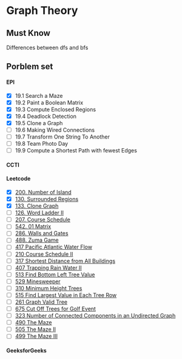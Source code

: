 # Graph Theory

## Must Know
Differences between dfs and bfs

## Porblem set
#### EPI
- [x] 19.1 Search a Maze
- [x] 19.2 Paint a Boolean Matrix
- [x] 19.3 Compute Enclosed Regions
- [x] 19.4 Deadlock Detection
- [x] 19.5 Clone a Graph
- [ ] 19.6 Making Wired Connections
- [ ] 19.7 Transform One String To Another
- [ ] 19.8 Team Photo Day
- [ ] 19.9 Compute a Shortest Path with fewest Edges

#### CCTI

#### Leetcode
- [x] [200. Number of Island](https://leetcode.com/problems/number-of-islands/description/)
- [x] [130. Surrounded Regions](https://leetcode.com/problems/surrounded-regions/discuss/)
- [x] [133. Clone Graph](https://leetcode.com/problems/clone-graph/description/)
- [ ] [126. Word Ladder II](https://leetcode.com/problems/word-ladder-ii/description/)
- [ ] [207. Course Schedule](https://leetcode.com/problems/course-schedule/description/)
- [ ] [542. 01 Matrix](https://leetcode.com/problems/01-matrix/description/)
- [ ] [286. Walls and Gates](https://leetcode.com/problems/walls-and-gates/description/)
- [ ] [488. Zuma Game](https://leetcode.com/problems/zuma-game/description/)
- [ ] [417	Pacific Atlantic Water Flow]()
- [ ] [210	Course Schedule II]()
- [ ] [317	Shortest Distance from All Buildings]()
- [ ] [407	Trapping Rain Water II]()
- [ ] [513	Find Bottom Left Tree Value]()
- [ ] [529	Minesweeper]()
- [ ] [310	Minimum Height Trees]()
- [ ] [515	Find Largest Value in Each Tree Row]()
- [ ] [261	Graph Valid Tree]()
- [ ] [675	Cut Off Trees for Golf Event]()
- [ ] [323	Number of Connected Components in an Undirected Graph]()
- [ ] [490	The Maze]()
- [ ] [505	The Maze II]()
- [ ] [499	The Maze III]()

#### GeeksforGeeks
